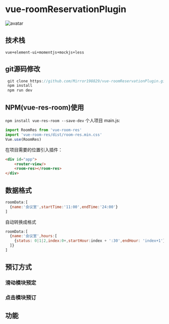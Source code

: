 # vue-roomReservationPlugin
![avatar](https://mirror198829.github.io/static/github/resRoom.png)
## 技术栈
` vue+element-ui+momentjs+mockjs+less `
## git源码修改
``` javascript
 git clone https://github.com/Mirror198829/vue-roomReservationPlugin.git
 npm install 
 npm run dev
```
## NPM(vue-res-room)使用
`npm install vue-res-room --save-dev`
个人项目 main.js:
``` javascript
import RoomRes from 'vue-room-res'
import 'vue-room-res/dist/room-res.min.css'
Vue.use(RoomRes)
```
在项目需要的位置引入插件：
``` html
<div id="app">
    <router-view/>
    <room-res></room-res>
</div>
```
## 数据格式
``` javascript
roomData:[
  {name:'会议室',startTime:'11:00',endTime:'24:00'}
]
```
自动转换成格式
``` javascript
roomData:[
  {name:'会议室',hours:[
    {status: 0|1|2,index:0+,startHour:index + ':30',endHour: 'index+1'}
  ]}
]
```
## 预订方式
### 滑动模块预定
### 点击模块预订

## 功能
